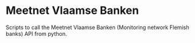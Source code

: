 # Meetnet Vlaamse Banken

Scripts to call the Meetnet Vlaamse Banken (Monitoring network Flemish banks) API from python.